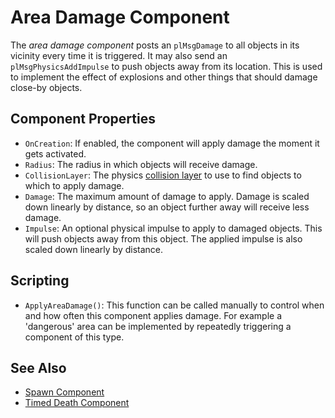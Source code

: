 # Area Damage Component

The *area damage component* posts an `plMsgDamage` to all objects in its vicinity every time it is triggered. It may also send an `plMsgPhysicsAddImpulse` to push objects away from its location. This is used to implement the effect of explosions and other things that should damage close-by objects.

## Component Properties

* `OnCreation`: If enabled, the component will apply damage the moment it gets activated.
* `Radius`: The radius in which objects will receive damage.
* `CollisionLayer`: The physics [collision layer](../physics/jolt/collision-shapes/jolt-collision-layers.md) to use to find objects to which to apply damage.
* `Damage`: The maximum amount of damage to apply. Damage is scaled down linearly by distance, so an object further away will receive less damage.
* `Impulse`: An optional physical impulse to apply to damaged objects. This will push objects away from this object. The applied impulse is also scaled down linearly by distance.

## Scripting

* `ApplyAreaDamage()`: This function can be called manually to control when and how often this component applies damage. For example a 'dangerous' area can be implemented by repeatedly triggering a component of this type.

## See Also

* [Spawn Component](spawn-component.md)
* [Timed Death Component](timed-death-component.md)
